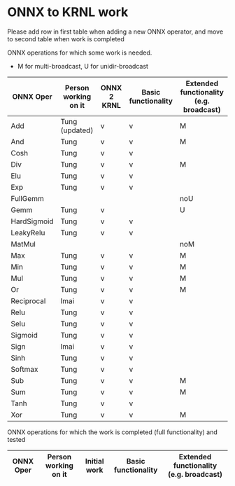 # ONNX to KRNL work

Please add row in first table when adding a new ONNX operator, and move to second table when work is completed

ONNX operations for which some work is needed. 
* M for multi-broadcast, U for unidir-broadcast


| ONNX Oper   | Person working on it  | ONNX 2 KRNL    | Basic functionality   | Extended functionality (e.g. broadcast)  |
| ----------  | --------------------- | -------------- | --------------------- | ---------------------------------------- |
| Add         | Tung (updated)        | v              | v                     | M                                        |
| And         | Tung                  | v              | v                     | M                                        |
| Cosh        | Tung                  | v              | v                     |                                          |
| Div         | Tung                  | v              | v                     | M                                        |
| Elu         | Tung                  | v              | v                     |                                          |
| Exp         | Tung                  | v              | v                     |                                          |
| FullGemm    |                       |                |                       | noU                                      |
| Gemm        | Tung                  | v              |                       | U                                        |
| HardSigmoid | Tung                  | v              | v                     |                                          |
| LeakyRelu   | Tung                  | v              | v                     |                                          |
| MatMul      |                       |                |                       | noM                                      |
| Max         | Tung                  | v              | v                     | M                                        |
| Min         | Tung                  | v              | v                     | M                                        |
| Mul         | Tung                  | v              | v                     | M                                        |
| Or          | Tung                  | v              | v                     | M                                        |
| Reciprocal  | Imai                  | v              | v                     |                                          |
| Relu        | Tung                  | v              | v                     |                                          |
| Selu        | Tung                  | v              | v                     |                                          |
| Sigmoid     | Tung                  | v              | v                     |                                          |
| Sign        | Imai                  | v              | v                     |                                          |
| Sinh        | Tung                  | v              | v                     |                                          |
| Softmax     | Tung                  | v              | v                     |                                          |
| Sub         | Tung                  | v              | v                     | M                                        |
| Sum         | Tung                  | v              | v                     | M                                        |
| Tanh        | Tung                  | v              | v                     |                                          |
| Xor         | Tung                  | v              | v                     | M                                        |


ONNX operations for which the work is completed (full functionality) and tested

| ONNX Oper  | Person working on it   | Initial work   | Basic functionality   | Extended functionality (e.g. broadcast)  |
| ---------- | ---------------------- | -------------- | --------------------- | ---------------------------------------- |

